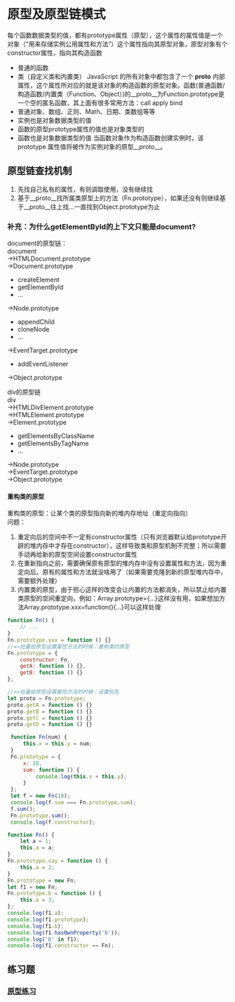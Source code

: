 # 原型及原型链模式
每个函数数据类型的值，都有prototype属性（原型），这个属性的属性值是一个对象（“用来存储实例公用属性和方法”）这个属性指向其原型对象，原型对象有个constructor属性，指向其构造函数  
- 普通的函数
- 类（自定义类和内置类）
JavaScript 的所有对象中都包含了一个 __proto__ 内部属性，这个属性所对应的就是该对象的构造函数的原型对象。函数(普通函数/构造函数/内置类（Function、Object）)的__proto__为Function.prototype是一个空的匿名函数，其上面有很多常用方法：call apply bind
- 普通对象、数组、正则、Math、日期、类数组等等
- 实例也是对象数据类型的值
- 函数的原型prototype属性的值也是对象类型的
- 函数也是对象数据类型的值
当函数对象作为构造函数创建实例时，该 prototype 属性值将被作为实例对象的原型__proto__。

## 原型链查找机制
1. 先找自己私有的属性，有则调取使用，没有继续找
2. 基于\__proto\__找所属类原型上的方法（Fn.prototype），如果还没有则继续基于\__proto\__往上找...一直找到Object.prototype为止

### 补充：为什么getElementById的上下文只能是document?
document的原型链：  
document  
->HTMLDocument.prototype  
->Document.prototype
- createElement
- getElementById
- ...

->Node.prototype
- appendChild
- cloneNode
- ...  

->EventTarget.prototype
- addEventListener  

->Object.prototype

div的原型链  
div  
->HTMLDivElement.prototype  
->HTMLElement.prototype  
->Element.prototype  
- getElementsByClassName
- getElementsByTagName
- ...

->Node.prototype  
->EventTarget.prototype  
->Object.prototype

#### 重构类的原型
重构类的原型：让某个类的原型指向新的堆内存地址（重定向指向）  
问题：
1. 重定向后的空间中不一定有constructor属性（只有浏览器默认给prototype开辟的堆内存中才存在constructor），这样导致类和原型机制不完整；所以需要手动再给新的原型空间设置constructor属性   
2. 在重新指向之前，需要确保原有原型的堆内存中没有设置属性和方法，因为重定向后，原有的属性和方法就没啥用了（如果需要克隆到新的原型堆内存中，需要额外处理） 
3. 内置类的原型，由于担心这样的改变会让内置的方法都消失，所以禁止给内置类原型的空间重定向，例如：Array.prototype={...}这样没有用，如果想加方法Array.prototype.xxx=function(){...}可以这样处理
```javascript
function Fn() {
	// ...
}
Fn.prototype.xxx = function () {}
//=>批量给原型设置属性方法的时候：重构类的原型
Fn.prototype = {
	constructor: Fn,
	getA: function () {},
	getB: function () {}
}; 

//=>批量给原型设置属性方法的时候：设置别名
let proto = Fn.prototype;
proto.getA = function () {}
proto.getB = function () {}
proto.getC = function () {}
proto.getD = function () {} 
```
```javascript
 function Fn(num) {
     this.x = this.y = num;
 }
 Fn.prototype = {
     x: 20,
     sum: function () {
         console.log(this.x + this.y);
     }
 };
 let f = new Fn(10);
 console.log(f.sum === Fn.prototype.sum);
 f.sum();
 Fn.prototype.sum();
 console.log(f.constructor);
```
```javascript
function Fn() {
	let a = 1;
	this.a = a;
}
Fn.prototype.say = function () {
    this.a = 2;
}
Fn.prototype = new Fn;
let f1 = new Fn;
Fn.prototype.b = function () {
    this.a = 3;
};
console.log(f1.a);
console.log(f1.prototype);
console.log(f1.b);
console.log(f1.hasOwnProperty('b'));
console.log('b' in f1);
console.log(f1.constructor == Fn);
```

## 练习题 
### [原型练习](https://github.com/lancertea/javascript-/blob/master/training/5_proto/proto.md)


